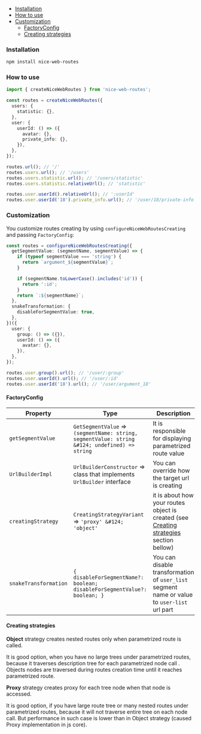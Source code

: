 * [Installation](#install)
* [How to use](#usage)
* [Customization](#customization)
  * [FactoryConfig](#config)
  * [Creating strategies](#strategies)

### <a name="install"></a> Installation

```bash
npm install nice-web-routes
```

### <a name="usage"></a> How to use

```ts
import { createNiceWebRoutes } from 'nice-web-routes';

const routes = createNiceWebRoutes({
  users: {
    statistic: {},
  },
  user: {
    userId: () => ({
      avatar: {},
      private_info: {},
    }),
  },
});

routes.url(); // '/'
routes.users.url(); // '/users'
routes.users.statistic.url(); // '/users/statistic'
routes.users.statistic.relativeUrl(); // 'statistic'

routes.user.userId().relativeUrl(); // ':userId'
routes.user.userId('18').private_info.url(); // '/user/18/private-info'
```

### <a name="customization"></a> Customization

You customize routes creating by using `configureNiceWebRoutesCreating` and passing `FactoryConfig`:

```ts
const routes = configureNiceWebRoutesCreating({
  getSegmentValue: (segmentName, segmentValue) => {
    if (typeof segmentValue === 'string') {
      return `argument_${segmentValue}`;
    }

    if (segmentName.toLowerCase().includes('id')) {
      return ':id';
    }
    return `:${segmentName}`;
  },
  snakeTransformation: {
    disableForSegmentValue: true,
  },
})({
  user: {
    group: () => ({}),
    userId: () => ({
      avatar: {},
    }),
  },
});

routes.user.group().url(); // '/user/:group'
routes.user.userId().url(); // '/user/:id'
routes.user.userId('18').url(); // '/user/argument_18'
```

#### <a name="config"></a> FactoryConfig

| Property  | Type                                                                                          | Description                                                                                           | Default value                                                                   |
|-----------|-----------------------------------------------------------------------------------------------|-------------------------------------------------------------------------------------------------------|---------------------------------------------------------------------------------|
| `getSegmentValue` | `GetSegmentValue` => `(segmentName: string, segmentValue: string &#124; undefined) => string` | It is responsible for displaying parametrized route value                                             | value is displayed as is, and when there is no value it shows as `:segmentName` |
| `UrlBuilderImpl` | `UrlBuilderConstructor` => class that implements `UrlBuilder` interface                       | You can override how the target url is creating                                                       | `DefaultUrlBuilder` - internal implementation                                   |
|  `creatingStrategy`                | `CreatingStrategyVariant` => `'proxy' &#124; 'object'`                                        | it is about how your routes object is created (see [Creating strategies](#strategies) section bellow) | `object`                                                                        |
|  `snakeTransformation`                                  |  `{ disableForSegmentName?: boolean; disableForSegmentValue?: boolean; }`                                                                                             | You can disable transformation of `user_list` segment name or value to `user-list` url part           | `{}`              |


#### <a name="strategies"></a> Creating strategies

<b>Object</b> strategy creates nested routes only when parametrized route is called. 

It is good option, when you have no large trees under parametrized routes, because it traverses description tree for each parametrized node call . Objects nodes are traversed during routes creation time until it reaches parametrized route. 

<b>Proxy</b> strategy creates proxy for each tree node when that node is accessed. 

It is good option, if you have large route tree or many nested routes under parametrized routes, because it will not traverse entire tree on each node call. But performance in such case is lower than in Object strategy (caused Proxy implementation in js core).
